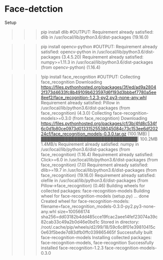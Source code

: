 # Face-detction
Setup
>>> pip install dlib
#OUTPUT: Requirement already satisfied: dlib in /usr/local/lib/python3.6/dist-packages (19.16.0)


>>> pip install opencv-python
#OUTPUT: Requirement already satisfied: opencv-python in /usr/local/lib/python3.6/dist-packages (3.4.5.20)
         Requirement already satisfied: numpy>=1.11.3 in /usr/local/lib/python3.6/dist-packages (from opencv-python) (1.16.4)
         
>>> !pip install face_recognition
#OUTPUT: Collecting face_recognition
  Downloading https://files.pythonhosted.org/packages/3f/ed/ad9a28042f373d4633fc8b49109b623597d6f193d3bbbef7780a5ee8eef2/face_recognition-1.2.3-py2.py3-none-any.whl
Requirement already satisfied: Pillow in /usr/local/lib/python3.6/dist-packages (from face_recognition) (4.3.0)
Collecting face-recognition-models>=0.3.0 (from face_recognition)
  Downloading https://files.pythonhosted.org/packages/cf/3b/4fd8c534f6c0d1b80ce0973d01331525538045084c73c153ee6df20224cf/face_recognition_models-0.3.0.tar.gz (100.1MB)
     |████████████████████████████████| 100.2MB 1.4MB/s 
Requirement already satisfied: numpy in /usr/local/lib/python3.6/dist-packages (from face_recognition) (1.16.4)
Requirement already satisfied: Click>=6.0 in /usr/local/lib/python3.6/dist-packages (from face_recognition) (7.0)
Requirement already satisfied: dlib>=19.7 in /usr/local/lib/python3.6/dist-packages (from face_recognition) (19.16.0)
Requirement already satisfied: olefile in /usr/local/lib/python3.6/dist-packages (from Pillow->face_recognition) (0.46)
Building wheels for collected packages: face-recognition-models
  Building wheel for face-recognition-models (setup.py) ... done
  Created wheel for face-recognition-models: filename=face_recognition_models-0.3.0-py2.py3-none-any.whl size=100566174 sha256=dd03182b4dd485cce19fcac2aee14fef23074a39c82cab33c49a2b0d46e0bd1c
  Stored in directory: /root/.cache/pip/wheels/d2/99/18/59c6c8f01e39810415c0e63f5bede7d83dfb0ffc039865465f
Successfully built face-recognition-models
Installing collected packages: face-recognition-models, face-recognition
Successfully installed face-recognition-1.2.3 face-recognition-models-0.3.0
